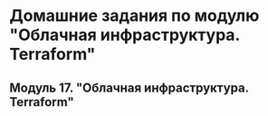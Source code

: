 # Домашние задания по модулю "Облачная инфраструктура. Terraform"


## Модуль 17. "Облачная инфраструктура. Terraform"